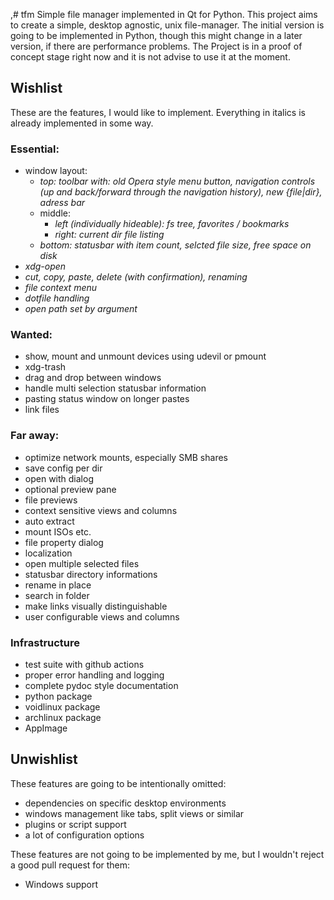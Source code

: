 ,# tfm
Simple file manager implemented in Qt for Python. This project aims to create a simple, desktop agnostic, unix file-manager.
The initial version is going to be implemented in Python, though this might change in a later version, if there are performance problems.
The Project is in a proof of concept stage right now and it is not advise to use it at the moment.

## Wishlist
These are the features, I would like to implement. Everything in italics is already implemented in some way.

### Essential:
* window layout:
  * *top: toolbar with: old Opera style menu button, navigation controls (up and back/forward through the navigation history), new {file|dir}, adress bar*
  * middle:
    * *left (individually hideable): fs tree, favorites / bookmarks*
    * *right: current dir file listing*
  * *bottom: statusbar with item count, selcted file size, free space on disk*
* *xdg-open*
* *cut, copy, paste, delete (with confirmation), renaming*
* *file context menu*
* *dotfile handling*
* *open path set by argument*

### Wanted:
* show, mount and unmount devices using udevil or pmount
* xdg-trash
* drag and drop between windows
* handle multi selection statusbar information
* pasting status window on longer pastes
* link files

### Far away:
* optimize network mounts, especially SMB shares
* save config per dir
* open with dialog
* optional preview pane
* file previews
* context sensitive views and columns
* auto extract
* mount ISOs etc.
* file property dialog
* localization
* open multiple selected files
* statusbar directory informations
* rename in place
* search in folder
* make links visually distinguishable
* user configurable views and columns

### Infrastructure
* test suite with github actions
* proper error handling and logging
* complete pydoc style documentation
* python package
* voidlinux package
* archlinux package
* AppImage

## Unwishlist
These features are going to be intentionally omitted:

* dependencies on specific desktop environments
* windows management like tabs, split views or similar
* plugins or script support
* a lot of configuration options

These features are not going to be implemented by me, but I wouldn't reject a good pull request for them:

* Windows support
